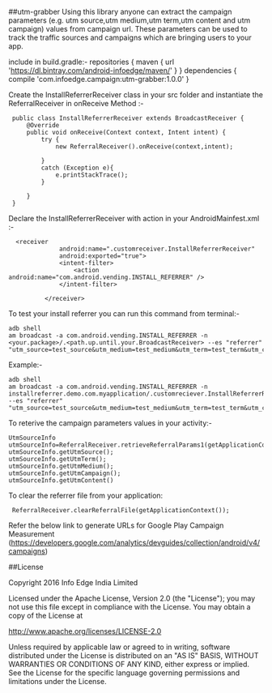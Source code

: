 ##utm-grabber
Using this library anyone can extract the campaign parameters (e.g. utm source,utm medium,utm term,utm content and utm campaign) values from campaign url.
These parameters can be used to track the traffic sources and campaigns which are bringing users to your app. 


 include in build.gradle:-
    repositories {
    maven {
        url 'https://dl.bintray.com/android-infoedge/maven/'
    } 
    }
    dependencies {
        compile 'com.infoedge.campaign:utm-grabber:1.0.0'
    }
 
   
   
   Create the InstallReferrerReceiver class in your src folder and instantiate the ReferralReceiver in onReceive Method :-
    
     public class InstallReferrerReceiver extends BroadcastReceiver {
         @Override
         public void onReceive(Context context, Intent intent) {
             try {
                 new ReferralReceiver().onReceive(context,intent);
     
             }
             catch (Exception e){
                 e.printStackTrace();
             }
     
         }
     }
 
  
  Declare the InstallReferrerReceiver with action in your AndroidMainfest.xml :-
    
      <receiver
                  android:name=".customreceiver.InstallReferrerReceiver"
                  android:exported="true">
                  <intent-filter>
                      <action android:name="com.android.vending.INSTALL_REFERRER" />
                  </intent-filter>
      
              </receiver>
    
 
 To test your install referrer you can run this command from terminal:-
     
 
    adb shell
    am broadcast -a com.android.vending.INSTALL_REFERRER -n <your.package>/.<path.up.until.your.BroadcastReceiver> --es "referrer" "utm_source=test_source&utm_medium=test_medium&utm_term=test_term&utm_content=test_content&utm_campaign=test_name"
  
 Example:-
 
    adb shell
    am broadcast -a com.android.vending.INSTALL_REFERRER -n installreferrer.demo.com.myapplication/.customreciever.InstallReferrerReceiver --es "referrer" "utm_source=test_source&utm_medium=test_medium&utm_term=test_term&utm_content=test_content&utm_campaign=test_campaign"
       
 To reterive the campaign parameters values in your activity:-
    
    UtmSourceInfo utmSourceInfo=ReferralReceiver.retrieveReferralParams1(getApplicationContext()); 
    utmSourceInfo.getUtmSource();
    utmSourceInfo.getUtmTerm();
    utmSourceInfo.getUtmMedium();
    utmSourceInfo.getUtmCampaign();
    utmSourceInfo.getUtmContent()
 
 To clear the referrer file from your application:         
     
     ReferralReceiver.clearReferralFile(getApplicationContext());     
  
  
 Refer the below link to generate URLs for Google Play Campaign Measurement
 (https://developers.google.com/analytics/devguides/collection/android/v4/campaigns) 

##License

Copyright 2016 Info Edge India Limited

Licensed under the Apache License, Version 2.0 (the "License");
you may not use this file except in compliance with the License.
You may obtain a copy of the License at

   http://www.apache.org/licenses/LICENSE-2.0

Unless required by applicable law or agreed to in writing, software
distributed under the License is distributed on an "AS IS" BASIS,
WITHOUT WARRANTIES OR CONDITIONS OF ANY KIND, either express or implied.
See the License for the specific language governing permissions and
limitations under the License.